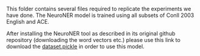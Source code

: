 This folder contains several files required to replicate the experiments we have done. 
The NeuroNER model is trained using all subsets of Conll 2003 English and ACE.


After installing the NeuroNER tool as described in its original github repository (downloading the word vectors etc.) please use this link to download the [dataset.pickle](https://drive.google.com/file/d/11uU9Zmt24cE-zFb_CdAoy5x6em2afaHI/view?usp=sharing) in order to use this model.
